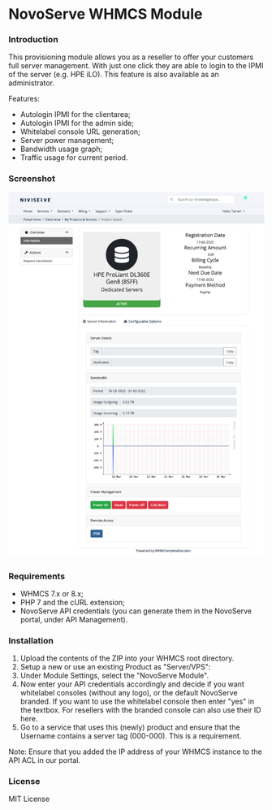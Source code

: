# NovoServe WHMCS Module

### Introduction

This provisioning module allows you as a reseller to offer your customers full server management.
With just one click they are able to login to the IPMI of the server (e.g. HPE iLO). This feature is also available as an administrator.

Features:
- Autologin IPMI for the clientarea;
- Autologin IPMI for the admin side;
- Whitelabel console URL generation;
- Server power management;
- Bandwidth usage graph;
- Traffic usage for current period.

### Screenshot
[![](screenshot.png)]()

### Requirements
- WHMCS 7.x or 8.x;
- PHP 7 and the cURL extension;
- NovoServe API credentials (you can generate them in the NovoServe portal, under API Management).

### Installation

1. Upload the contents of the ZIP into your WHMCS root directory.
2. Setup a new or use an existing Product as "Server/VPS":
3. Under Module Settings, select the "NovoServe Module".
4. Now enter your API credentials accordingly and decide if you want whitelabel consoles (without any logo), or the default NovoServe branded. If you want to use the whitelabel console then enter "yes" in the textbox. For resellers with the branded console can also use their ID here.
5. Go to a service that uses this (newly) product and ensure that the Username contains a server tag (000-000). This is a requirement.

Note: Ensure that you added the IP address of your WHMCS instance to the API ACL in our portal.

### License
MIT License